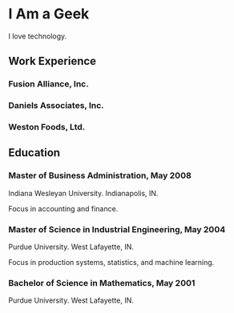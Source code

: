# I Am a Geek

I love technology.

## Work Experience

### Fusion Alliance, Inc.

### Daniels Associates, Inc.

### Weston Foods, Ltd.

## Education

### Master of Business Administration, May 2008

Indiana Wesleyan University. Indianapolis, IN.

Focus in accounting and finance.

### Master of Science in Industrial Engineering, May 2004

Purdue University. West Lafayette, IN.

Focus in production systems, statistics, and machine learning.

### Bachelor of Science in Mathematics, May 2001

Purdue University. West Lafayette, IN.
